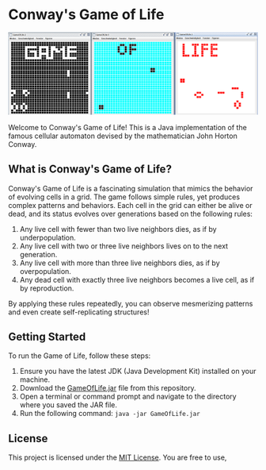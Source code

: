 
# Conway's Game of Life

![Game of Life Logo](game-of-life.PNG)

Welcome to Conway's Game of Life! This is a Java implementation of the famous cellular automaton devised by the mathematician John Horton Conway.

## What is Conway's Game of Life?

Conway's Game of Life is a fascinating simulation that mimics the behavior of evolving cells in a grid. The game follows simple rules, yet produces complex patterns and behaviors. Each cell in the grid can either be alive or dead, and its status evolves over generations based on the following rules:

1. Any live cell with fewer than two live neighbors dies, as if by underpopulation.
2. Any live cell with two or three live neighbors lives on to the next generation.
3. Any live cell with more than three live neighbors dies, as if by overpopulation.
4. Any dead cell with exactly three live neighbors becomes a live cell, as if by reproduction.

By applying these rules repeatedly, you can observe mesmerizing patterns and even create self-replicating structures!

## Getting Started

To run the Game of Life, follow these steps:

1. Ensure you have the latest JDK (Java Development Kit) installed on your machine.
2. Download the [GameOfLife.jar](GameOfLife.jar) file from this repository.
3. Open a terminal or command prompt and navigate to the directory where you saved the JAR file.
4. Run the following command: `java -jar GameOfLife.jar`


## License

This project is licensed under the [MIT License](LICENSE). You are free to use,

